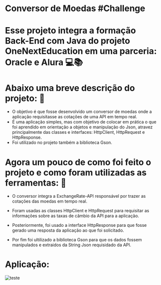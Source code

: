 # Conversor de Moedas #Challenge

# Esse projeto integra a formação Back-End com Java do projeto OneNextEducation em uma parceria: Oracle e Alura 💻📚

# Abaixo uma breve descrição do projeto: 📝
  - O objetivo é que fosse desenvolvido um conversor de moedas onde a aplicação requisitasse as cotações de uma API em tempo real.
  - É uma aplicação simples, mas com objetivo de colocar em prática o que foi aprendido em orientação a objetos e manipulação do
    Json, atravez principalmente das classes e interfaces: HttpClient, HttpRequest e HttpResponse.
  - Foi utilizado no projeto também a biblioteca Gson.

# Agora um pouco de como foi feito o projeto e como foram utilizadas as ferramentas: 📝
  
  - O conversor integra a ExchangeRate-API responsável por trazer as cotações das moedas em tempo real.

  - Foram usadas as classes HttpClient e HttpRequest para requisitar as informações sobre as taxas de câmbio da API para a aplicação.

  - Posteriormente, foi usado a interface HttpResponse para que fosse gerado uma resposta da aplicação ao que foi solicitado.

  - Por fim foi ultilizado a biblioteca Gson para que os dados fossem manipulados e extraidos da String Json requisidado da API.

# Aplicação:


![teste](https://github.com/willcosta29/Conversor_de_moedas/assets/163546595/434bdae4-0763-4556-9721-0830d62d57b0)
